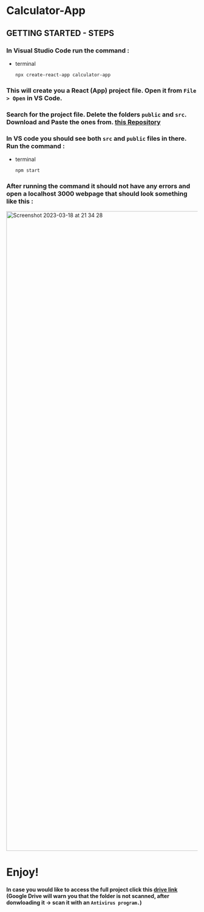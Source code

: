 # Calculator-App

## GETTING STARTED - STEPS

### In Visual Studio Code run the command : 
* terminal
  ```sh
  npx create-react-app calculator-app
  ```
### This will create you a React (App) project file. Open it from ```File > Open``` in VS Code.
 
### Search for the project file. Delete the folders ```public``` and ```src```. Download and Paste the ones from. [this Repository](https://github.com/RDXhada/Calculator-App)

### In VS code you should see both ```src``` and ```public``` files in there. Run the command :
* terminal
  ```sh
  npm start
  ```
  
### After running the command it should not have any errors and open a localhost 3000 webpage that should look something like this :  

<img width="1680" alt="Screenshot 2023-03-18 at 21 34 28" src="https://user-images.githubusercontent.com/81712614/226133636-2f0db48c-527f-4c13-abde-306ab16e524e.png">

# Enjoy!

#### In case you would like to access the full project click this [drive link](https://drive.google.com/drive/folders/1nDUHAsEQ9U4UUJTzxyQDle2rXHuuBxDX?usp=share_link) (Google Drive will warn you that the folder is not scanned, after donwloading it -> scan it with an ```Antivirus program.```)
